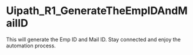 # Uipath_R1_GenerateTheEmpIDAndMailID
This will generate the Emp ID and Mail ID.
Stay connected and enjoy the automation process.






